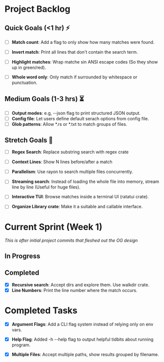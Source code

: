 # Project Backlog

## Quick Goals (<1 hr) ⚡️
- [ ] **Match count**: Add a flag to only show how many matches were found.
- [ ] **Invert match**: Print all lines that don't contain the search term.
- [ ] **Highlight matches**: Wrap matche sin ANSI escape codes (So they show up in green/red).
- [ ] **Whole word only**: Only match if surrounded by whitespace or punctuation.


## Medium Goals (1-3 hrs) ⏳
- [ ] **Output modes**: e.g, --json flag to print structured JSON output.
- [ ] **Config file**: Let users define default serach options from config file.
- [ ] **Glob patterns**: Allow *.rs or *.txt to match groups of files.

## Stretch Goals 🚀
- [ ] **Regex Search**: Replace substring search with regex crate
- [ ] **Context Lines**: Show N lines before/after a match
- [ ] **Parallelism**: Use rayon to search multiple files concurrently.
- [ ] **Streaming search**: Instead of loading the whole file into memory, stream line by line (Useful for huge files).
- [ ] **Interactive TUI**: Browse matches inside a terminal UI (ratatui crate).
- [ ] **Organize Library crate**: Make it a suitable and callable interface.



# Current Sprint (Week 1)
_This is after initial project commits that fleshed out the OG design_

## In Progress


## Completed
- [X] **Recursive search**: Accept dirs and explore them. Use walkdir crate.
- [X] **Line Numbers**: Print the line number where the match occurs.

# Completed Tasks
- [X] **Argument Flags**: Add a CLI flag system instead of relying only on env vars.
- [X] **Help Flag**: Added -h --help flag to output helpful tidbits about running program.
- [X] **Multiple Files**: Accept multiple paths, show results grouped by filename.

